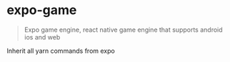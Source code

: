 # expo-game

> Expo game engine, react native game engine that supports android ios and web

Inherit all yarn commands from expo

